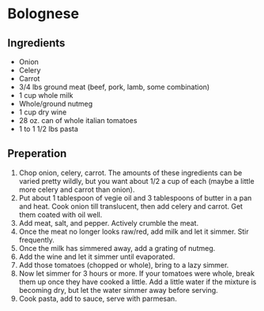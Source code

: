 # Bolognese
## Ingredients
- Onion
- Celery
- Carrot
- 3/4 lbs ground meat (beef, pork, lamb, some combination)
- 1 cup whole milk
- Whole/ground nutmeg
- 1 cup dry wine
- 28 oz. can of whole italian tomatoes
- 1 to 1 1/2 lbs pasta
## Preperation
1. Chop onion, celery, carrot. The amounts of these ingredients can be varied pretty wildly, but you want about 1/2 a cup of each (maybe a little more celery and carrot than onion).
2. Put about 1 tablespoon of vegie oil and 3 tablespoons of butter in a pan and heat. Cook onion till translucent, then add celery and carrot. Get them coated with oil well.
3. Add meat, salt, and pepper. Actively crumble the meat.
4. Once the meat no longer looks raw/red, add milk and let it simmer. Stir frequently.
5. Once the milk has simmered away, add a grating of nutmeg.
6. Add the wine and let it simmer until evaporated.
7. Add those tomatoes (chopped or whole), bring to a lazy simmer.
8. Now let simmer for 3 hours or more. If your tomatoes were whole, break them up once they have cooked a little. Add a little water if the mixture is becoming dry, but let the water simmer away before serving.
9. Cook pasta, add to sauce, serve with parmesan.

